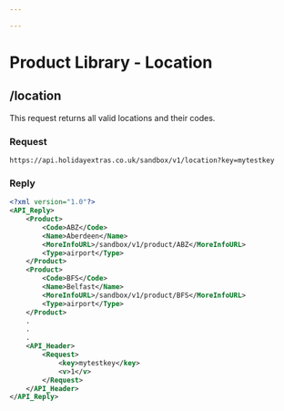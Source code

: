 ```yaml
---

---
```


# Product Library - Location


## /location


This request returns all valid locations and their codes.

### Request

```
https://api.holidayextras.co.uk/sandbox/v1/location?key=mytestkey
```


### Reply

```xml
<?xml version="1.0"?>
<API_Reply>
	<Product>
		<Code>ABZ</Code>
		<Name>Aberdeen</Name>
		<MoreInfoURL>/sandbox/v1/product/ABZ</MoreInfoURL>
		<Type>airport</Type>
	</Product>
	<Product>
		<Code>BFS</Code>
		<Name>Belfast</Name>
		<MoreInfoURL>/sandbox/v1/product/BFS</MoreInfoURL>
		<Type>airport</Type>
	</Product>
	.
	.
	.
	<API_Header>
		<Request>
			<key>mytestkey</key>
			<v>1</v>
		</Request>
	</API_Header>
</API_Reply>

```
